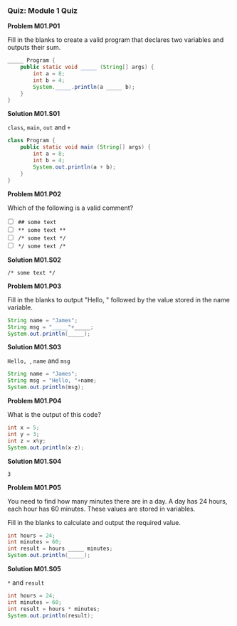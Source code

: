 ### Quiz: Module 1 Quiz

**Problem M01.P01**

Fill in the blanks to create a valid program that declares two variables and outputs their sum.

```java
_____ Program {
	public static void _____ (String[] args) {
        int a = 8;
		int b = 4;
		System._____.println(a _____ b);    
	}
}
```

**Solution M01.S01**

`class`, `main`, `out` and `+`

```java
class Program {
	public static void main (String[] args) {
        int a = 8;
		int b = 4;
		System.out.println(a + b);    
	}
}
```

**Problem M01.P02**

Which of the following is a valid comment?
- [ ] `## some text`
- [ ] `** some text **`
- [ ] `/* some text */`
- [ ] `*/ some text /*`

**Solution M01.S02**

`/* some text */`

**Problem M01.P03**

Fill in the blanks to output "Hello, " followed by the value stored in the name variable.

```java
String name = "James";
String msg = "_____"+_____;
System.out.println(_____);
```

**Solution M01.S03**

`Hello, `, `name` and `msg`

```java
String name = "James";
String msg = "Hello, "+name;
System.out.println(msg);
```

**Problem M01.P04**

What is the output of this code?

```java
int x = 5;
int y = 3;
int z = x%y;
System.out.println(x-z);
```

**Solution M01.S04**

`3`

**Problem M01.P05**

You need to find how many minutes there are in a day. A day has 24 hours, each hour has 60 minutes. These values are stored in variables.

Fill in the blanks to calculate and output the required value.

```java
int hours = 24;
int minutes = 60;
int result = hours _____ minutes;
System.out.println(_____);
```

**Solution M01.S05**

`*` and `result`

```java
int hours = 24;
int minutes = 60;
int result = hours * minutes;
System.out.println(result);
```
